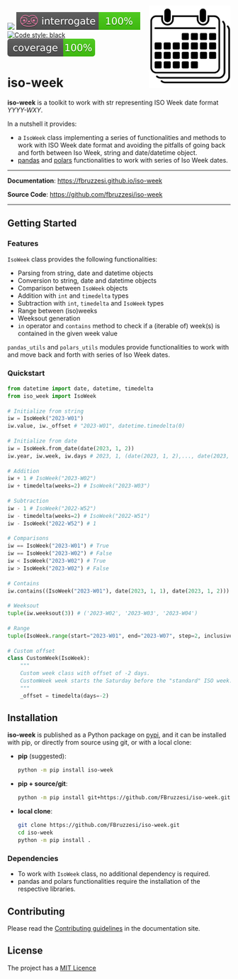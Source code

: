 <img src="docs/img/iso-week-logo.svg" width=185 height=185 align="right">

![](https://img.shields.io/github/license/FBruzzesi/iso-week)
<img src ="docs/img/interrogate-shield.svg">
[![Code style: black](https://img.shields.io/badge/code%20style-black-000000.svg)](https://github.com/psf/black)
<img src="docs/img/coverage.svg">

# iso-week

**iso-week** is a toolkit to work with str representing ISO Week date format _YYYY-WXY_.

In a nutshell it provides:

- a `IsoWeek` class implementing a series of functionalities and methods to work with ISO Week date format and avoiding the pitfalls of going back and forth between Iso Week, string and date/datetime object.
- [pandas](https://pandas.pydata.org/) and [polars](https://www.pola.rs/) functionalities to work with series of Iso Week dates.

---

**Documentation**: https://fbruzzesi.github.io/iso-week

**Source Code**: https://github.com/fbruzzesi/iso-week

---

## Getting Started

### Features

`IsoWeek` class provides the following functionalities:

- Parsing from string, date and datetime objects
- Conversion to string, date and datetime objects
- Comparison between `IsoWeek` objects
- Addition with `int` and `timedelta` types
- Subtraction with `int`, `timedelta` and `IsoWeek` types
- Range between (iso)weeks
- Weeksout generation
- `in` operator and `contains` method to check if a (iterable of) week(s) is contained in the given week value

`pandas_utils` and `polars_utils` modules provide functionalities to work with and move back and forth with series of Iso Week dates.

### Quickstart

```python
from datetime import date, datetime, timedelta
from iso_week import IsoWeek

# Initialize from string
iw = IsoWeek("2023-W01")
iw.value, iw._offset # "2023-W01", datetime.timedelta(0)

# Initialize from date
iw = IsoWeek.from_date(date(2023, 1, 2))
iw.year, iw.week, iw.days # 2023, 1, (date(2023, 1, 2),..., date(2023, 1, 8))

# Addition
iw + 1 # IsoWeek("2023-W02")
iw + timedelta(weeks=2) # IsoWeek("2023-W03")

# Subtraction
iw - 1 # IsoWeek("2022-W52")
iw - timedelta(weeks=2) # IsoWeek("2022-W51")
iw - IsoWeek("2022-W52") # 1

# Comparisons
iw == IsoWeek("2023-W01") # True
iw == IsoWeek("2023-W02") # False
iw < IsoWeek("2023-W02") # True
iw > IsoWeek("2023-W02") # False

# Contains
iw.contains((IsoWeek("2023-W01"), date(2023, 1, 1), date(2023, 1, 2))) # (True, False, True)

# Weeksout
tuple(iw.weeksout(3)) # ('2023-W02', '2023-W03', '2023-W04')

# Range
tuple(IsoWeek.range(start="2023-W01", end="2023-W07", step=2, inclusive="both", as_str=True))  # ('2023-W01', '2023-W03', '2023-W05', '2023-W07')

# Custom offset
class CustomWeek(IsoWeek):
    """
    Custom week class with offset of -2 days.
    CustomWeek week starts the Saturday before the "standard" ISO week.
    """
    _offset = timedelta(days=-2)
```

## Installation

**iso-week** is published as a Python package on [pypi](https://pypi.org/), and it can be installed with pip, or directly from source using git, or with a local clone:

- **pip** (suggested):

    ```bash
    python -m pip install iso-week
    ```

- **pip + source/git**:

    ```bash
    python -m pip install git+https://github.com/FBruzzesi/iso-week.git
    ```

- **local clone**:

    ```bash
    git clone https://github.com/FBruzzesi/iso-week.git
    cd iso-week
    python -m pip install .
    ```

### Dependencies

- To work with `IsoWeek` class, no additional dependency is required.
- pandas and polars functionalities require the installation of the respective libraries.

## Contributing

Please read the [Contributing guidelines](https://fbruzzesi.github.io/iso-week/contribute/) in the documentation site.

## License

The project has a [MIT Licence](https://github.com/FBruzzesi/deczoo/blob/main/LICENSE)
